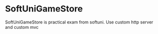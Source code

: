 # SoftUniGameStore
SoftUniGameStore is practical exam from softuni. Use custom http server and custom mvc
